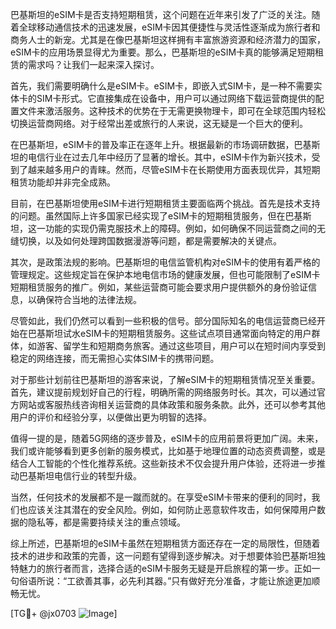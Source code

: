 巴基斯坦的eSIM卡是否支持短期租赁，这个问题在近年来引发了广泛的关注。随着全球移动通信技术的迅速发展，eSIM卡因其便捷性与灵活性逐渐成为旅行者和商务人士的新宠。尤其是在像巴基斯坦这样拥有丰富旅游资源和经济潜力的国家，eSIM卡的应用场景显得尤为重要。那么，巴基斯坦的eSIM卡真的能够满足短期租赁的需求吗？让我们一起来深入探讨。

首先，我们需要明确什么是eSIM卡。eSIM卡，即嵌入式SIM卡，是一种不需要实体卡的SIM卡形式。它直接集成在设备中，用户可以通过网络下载运营商提供的配置文件来激活服务。这种技术的优势在于无需更换物理卡，即可在全球范围内轻松切换运营商网络。对于经常出差或旅行的人来说，这无疑是一个巨大的便利。

在巴基斯坦，eSIM卡的普及率正在逐年上升。根据最新的市场调研数据，巴基斯坦的电信行业在过去几年中经历了显著的增长。其中，eSIM卡作为新兴技术，受到了越来越多用户的青睐。然而，尽管eSIM卡在长期使用方面表现优异，其短期租赁功能却并非完全成熟。

目前，在巴基斯坦使用eSIM卡进行短期租赁主要面临两个挑战。首先是技术支持的问题。虽然国际上许多国家已经实现了eSIM卡的短期租赁服务，但在巴基斯坦，这一功能的实现仍需克服技术上的障碍。例如，如何确保不同运营商之间的无缝切换，以及如何处理跨国数据漫游等问题，都是需要解决的关键点。

其次，是政策法规的影响。巴基斯坦的电信监管机构对eSIM卡的使用有着严格的管理规定。这些规定旨在保护本地电信市场的健康发展，但也可能限制了eSIM卡短期租赁服务的推广。例如，某些运营商可能会要求用户提供额外的身份验证信息，以确保符合当地的法律法规。

尽管如此，我们仍然可以看到一些积极的信号。部分国际知名的电信运营商已经开始在巴基斯坦试水eSIM卡的短期租赁服务。这些试点项目通常面向特定的用户群体，如游客、留学生和短期商务旅客。通过这些项目，用户可以在短时间内享受到稳定的网络连接，而无需担心实体SIM卡的携带问题。

对于那些计划前往巴基斯坦的游客来说，了解eSIM卡的短期租赁情况至关重要。首先，建议提前规划好自己的行程，明确所需的网络服务时长。其次，可以通过官方网站或客服热线咨询相关运营商的具体政策和服务条款。此外，还可以参考其他用户的评价和经验分享，以便做出更为明智的选择。

值得一提的是，随着5G网络的逐步普及，eSIM卡的应用前景将更加广阔。未来，我们或许能够看到更多创新的服务模式，比如基于地理位置的动态资费调整，或是结合人工智能的个性化推荐系统。这些新技术不仅会提升用户体验，还将进一步推动巴基斯坦电信行业的转型升级。

当然，任何技术的发展都不是一蹴而就的。在享受eSIM卡带来的便利的同时，我们也应该关注其潜在的安全风险。例如，如何防止恶意软件攻击，如何保障用户数据的隐私等，都是需要持续关注的重点领域。

综上所述，巴基斯坦的eSIM卡虽然在短期租赁方面还存在一定的局限性，但随着技术的进步和政策的完善，这一问题有望得到逐步解决。对于想要体验巴基斯坦独特魅力的旅行者而言，选择合适的eSIM卡服务无疑是开启旅程的第一步。正如一句俗语所说：“工欲善其事，必先利其器。”只有做好充分准备，才能让旅途更加顺畅无忧。

[TG💪+ @jx0703 ![Image](https://github.com/user-attachments/assets/dbca1d08-cadb-493c-b0ec-ad6f7a83f270)]